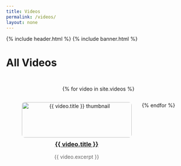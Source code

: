 ```yaml
---
title: Videos
permalink: /videos/
layout: none
---
```


{% include header.html %}
{% include banner.html %}

# All Videos

<div style="display: flex; flex-wrap: wrap; justify-content: center; gap: 2em; padding: 2em 0;">
  {% for video in site.videos %}
    <div style="flex: 0 0 300px; text-align: center;">
      <a href="{{ video.url | relative_url }}">
        <img src="{{ video.thumbnail }}" alt="{{ video.title }} thumbnail" style="width: 100%; height: auto; border-radius: 8px;" />
      </a>
      <h3 style="margin-top: 0.5em;"><a href="{{ video.url | relative_url }}">{{ video.title }}</a></h3>
      <p style="color: #666;">{{ video.excerpt }}</p>
    </div>
  {% endfor %}
</div>
